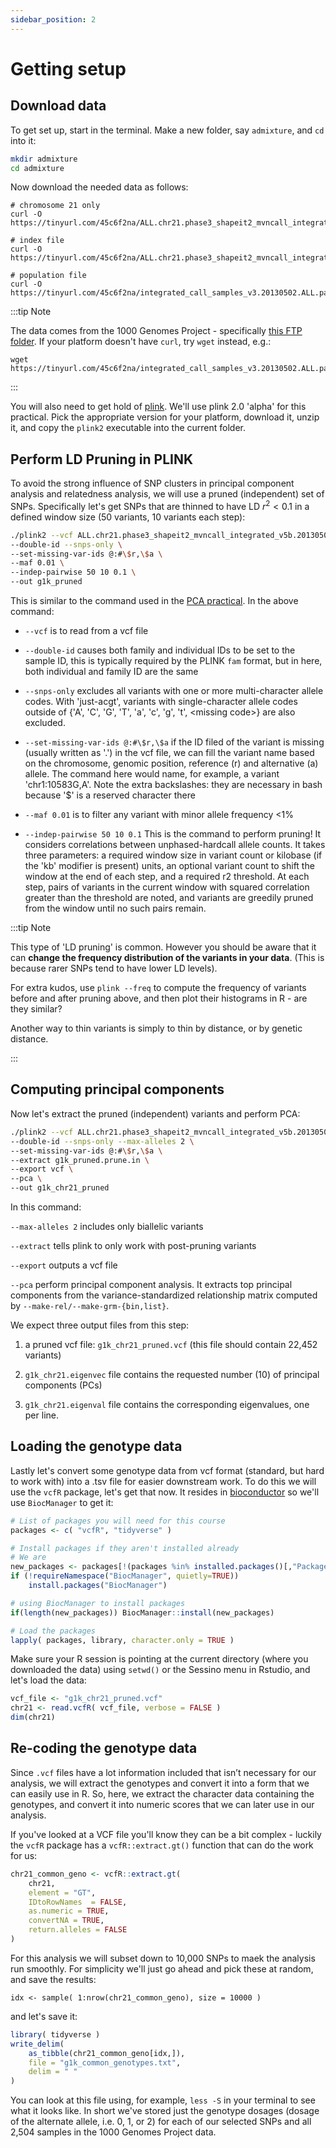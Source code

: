 ```yaml
---
sidebar_position: 2
---
```


# Getting setup

## Download data

To get set up, start in the terminal.  Make a new folder, say `admixture`, and `cd` into it:
```sh
mkdir admixture
cd admixture
```

Now download the needed data as follows:

```
# chromosome 21 only
curl -O https://tinyurl.com/45c6f2na/ALL.chr21.phase3_shapeit2_mvncall_integrated_v5b.20130502.genotypes.vcf.gz

# index file
curl -O https://tinyurl.com/45c6f2na/ALL.chr21.phase3_shapeit2_mvncall_integrated_v5b.20130502.genotypes.vcf.gz.tbi

# population file
curl -O https://tinyurl.com/45c6f2na/integrated_call_samples_v3.20130502.ALL.panel
```

:::tip Note

The data comes from the 1000 Genomes Project - specifically [this FTP folder](https://ftp.1000genomes.ebi.ac.uk/vol1/ftp/release/20130502).  If your platform doesn't have `curl`, try `wget` instead, e.g.:
```
wget https://tinyurl.com/45c6f2na/integrated_call_samples_v3.20130502.ALL.panel
```
:::

You will also need to get hold of [plink](https://www.cog-genomics.org/plink/2.0/). We'll use plink 2.0 'alpha' for this practical.  Pick the appropriate version for your platform, download it, unzip it, and copy the `plink2` executable into the current folder.

## Perform LD Pruning in PLINK

To avoid the strong influence of SNP clusters in principal component analysis and relatedness analysis, we will use a pruned (independent) set of SNPs.  Specifically let's get SNPs that are thinned to have LD $r^2 < 0.1$ in a defined window size (50 variants, 10 variants each step):

```sh
./plink2 --vcf ALL.chr21.phase3_shapeit2_mvncall_integrated_v5b.20130502.genotypes.vcf.gz \
--double-id --snps-only \
--set-missing-var-ids @:#\$r,\$a \
--maf 0.01 \
--indep-pairwise 50 10 0.1 \
--out g1k_pruned
```

This is similar to the command used in the [PCA practical](../principal_components_analysis/README.md).  In the above command:

* `--vcf` is to read from a vcf file

* `--double-id` causes both family and individual IDs to be set to the sample ID, this is typically required by the PLINK `fam` format, but in here, both individual and family ID are the same

* `--snps-only` excludes all variants with one or more multi-character allele codes. With 'just-acgt', variants with single-character allele codes outside of {'A', 'C', 'G', 'T', 'a', 'c', 'g', 't', \<missing code\>} are also excluded.

* `--set-missing-var-ids @:#\$r,\$a` if the ID filed of the variant is missing (usually written as '.') in the vcf file, we can fill the variant name based on the chromosome, genomic position, reference (r) and alternative (a) allele. The command here would name, for example, a variant 'chr1:10583G,A'. Note the extra backslashes: they are necessary in bash because '$' is a reserved character there

* `--maf 0.01` is to filter any variant with minor allele frequency <1%

* `--indep-pairwise 50 10 0.1`  This is the command to perform pruning! It considers correlations between unphased-hardcall allele counts. It takes three parameters: a required window size in variant count or kilobase (if the 'kb' modifier is present) units, an optional variant count to shift the window at the end of each step, and a required r2 threshold. At each step, pairs of variants in the current window with squared correlation greater than the threshold are noted, and variants are greedily pruned from the window until no such pairs remain.

:::tip Note

This type of 'LD pruning' is common.  However you should be aware that it can **change the frequency distribution of the variants in your data**.  (This is because rarer SNPs tend to have lower LD levels).  

For extra kudos, use `plink --freq` to compute the frequency of variants before and after pruning above, and then plot their histograms in R - are they similar?

Another way to thin variants is simply to thin by distance, or by genetic distance.

:::

## Computing principal components

Now let's extract the pruned (independent) variants and perform PCA:

```sh
./plink2 --vcf ALL.chr21.phase3_shapeit2_mvncall_integrated_v5b.20130502.genotypes.vcf.gz \
--double-id --snps-only --max-alleles 2 \
--set-missing-var-ids @:#\$r,\$a \
--extract g1k_pruned.prune.in \
--export vcf \
--pca \
--out g1k_chr21_pruned
```

In this command:

`--max-alleles 2` includes only biallelic variants

`--extract` tells plink to only work with post-pruning variants

`--export` outputs a vcf file

`--pca` perform principal component analysis. It extracts top principal components from the variance-standardized relationship matrix computed by `--make-rel/--make-grm-{bin,list}`. 

We expect three output files from this step:

1. a pruned vcf file: `g1k_chr21_pruned.vcf` (this file should contain 22,452 variants)

2. `g1k_chr21.eigenvec` file contains the requested number (10) of principal components (PCs) 

3. `g1k_chr21.eigenval` file contains the corresponding eigenvalues, one per line. 

## Loading the genotype data

Lastly let's convert some genotype data from vcf format (standard, but hard to work with) into a .tsv file for easier downstream work. To do this we will use the `vcfR` package, let's get that now.  It resides in [bioconductor](https://bioconductor.org) so we'll use `BiocManager` to get it:

```r
# List of packages you will need for this course
packages <- c( "vcfR", "tidyverse" )

# Install packages if they aren't installed already
# We are 
new_packages <- packages[!(packages %in% installed.packages()[,"Package"])]
if (!requireNamespace("BiocManager", quietly=TRUE))
    install.packages("BiocManager")

# using BiocManager to install packages
if(length(new_packages)) BiocManager::install(new_packages)

# Load the packages
lapply( packages, library, character.only = TRUE )
```

Make sure your R session is pointing at the current directory (where you downloaded the data) using `setwd()` or the Sessino menu in Rstudio, and let's load the data:

```r
vcf_file <- "g1k_chr21_pruned.vcf"
chr21 <- read.vcfR( vcf_file, verbose = FALSE )
dim(chr21)
```

## Re-coding the genotype data

Since `.vcf` files have a lot information included that isn’t necessary for our analysis, we will extract the genotypes and convert it into a form that we can easily use in R. So, here, we extract the character data containing the genotypes, and convert it into numeric scores that we can later use in our analysis.

If you've looked at a VCF file you'll know they can be a bit complex - luckily the `vcfR` package has a `vcfR::extract.gt()` function that can do the work for us:

```r
chr21_common_geno <- vcfR::extract.gt(
    chr21, 
    element = "GT",
    IDtoRowNames  = FALSE,
    as.numeric = TRUE,
    convertNA = TRUE,
    return.alleles = FALSE
)
```

For this analysis we will subset down to 10,000 SNPs to maek the analysis run smoothly.
For simplicity we'll just go ahead and pick these at random, and save the results:

```
idx <- sample( 1:nrow(chr21_common_geno), size = 10000 )
```

and let's save it:
```r
library( tidyverse )
write_delim(
    as_tibble(chr21_common_geno[idx,]),
    file = "g1k_common_genotypes.txt",
    delim = " "
)
```

You can look at this file using, for example, `less -S` in your terminal to see what it looks like. In short we've stored just the genotype dosages (dosage of the alternate allele, i.e. 0, 1, or 2) for each of our selected SNPs and all 2,504 samples in the 1000 Genomes Project data.
